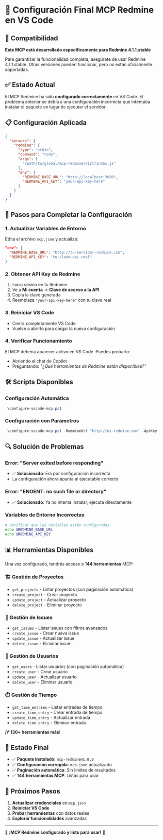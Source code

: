 # 🔧 Configuración Final MCP Redmine en VS Code

## 🎯 Compatibilidad

**Este MCP está desarrollado específicamente para Redmine 4.1.1.stable**

Para garantizar la funcionalidad completa, asegúrate de usar Redmine 4.1.1.stable. Otras versiones pueden funcionar, pero no están oficialmente soportadas.

## ✅ Estado Actual

El MCP Redmine ha sido **configurado correctamente** en VS Code. El problema anterior se debía a una configuración incorrecta que intentaba instalar el paquete en lugar de ejecutar el servidor.

## 📋 Configuración Aplicada

```json
{
  "servers": {
    "redmine": {
      "type": "stdio",
      "command": "node",
      "args": [
        "/path/to/global/mcp-redmine/dist/index.js"
      ],
      "env": {
        "REDMINE_BASE_URL": "http://localhost:3000",
        "REDMINE_API_KEY": "your-api-key-here"
      }
    }
  }
}
```

## 🚀 Pasos para Completar la Configuración

### 1. **Actualizar Variables de Entorno**

Edita el archivo `mcp.json` y actualiza:

```json
"env": {
  "REDMINE_BASE_URL": "http://tu-servidor-redmine.com",
  "REDMINE_API_KEY": "tu-clave-api-real"
}
```

### 2. **Obtener API Key de Redmine**

1. Inicia sesión en tu Redmine
2. Ve a **Mi cuenta** → **Clave de acceso a la API**
3. Copia la clave generada
4. Reemplaza `"your-api-key-here"` con tu clave real

### 3. **Reiniciar VS Code**

- Cierra completamente VS Code
- Vuelve a abrirlo para cargar la nueva configuración

### 4. **Verificar Funcionamiento**

El MCP debería aparecer activo en VS Code. Puedes probarlo:

- Abriendo el chat de Copilot
- Preguntando: *"¿Qué herramientas de Redmine están disponibles?"*

## 🛠️ Scripts Disponibles

### Configuración Automática
```powershell
.\configure-vscode-mcp.ps1
```

### Configuración con Parámetros
```powershell
.\configure-vscode-mcp.ps1 -RedmineUrl "http://mi-redmine.com" -ApiKey "mi-clave-api"
```

## 🔍 Solución de Problemas

### Error: "Server exited before responding"
- ✅ **Solucionado**: Era por configuración incorrecta
- La configuración ahora apunta al ejecutable correcto

### Error: "ENOENT: no such file or directory"
- ✅ **Solucionado**: Ya no intenta instalar, ejecuta directamente

### Variables de Entorno Incorrectas
```bash
# Verificar que las variables estén configuradas
echo $REDMINE_BASE_URL
echo $REDMINE_API_KEY
```

## 📊 Herramientas Disponibles

Una vez configurado, tendrás acceso a **144 herramientas** MCP:

### 🏗️ Gestión de Proyectos
- `get_projects` - Listar proyectos (con paginación automática)
- `create_project` - Crear proyecto
- `update_project` - Actualizar proyecto
- `delete_project` - Eliminar proyecto

### 🎫 Gestión de Issues
- `get_issues` - Listar issues con filtros avanzados
- `create_issue` - Crear nueva issue
- `update_issue` - Actualizar issue
- `delete_issue` - Eliminar issue

### 👥 Gestión de Usuarios
- `get_users` - Listar usuarios (con paginación automática)
- `create_user` - Crear usuario
- `update_user` - Actualizar usuario
- `delete_user` - Eliminar usuario

### ⏱️ Gestión de Tiempo
- `get_time_entries` - Listar entradas de tiempo
- `create_time_entry` - Crear entrada de tiempo
- `update_time_entry` - Actualizar entrada
- `delete_time_entry` - Eliminar entrada

**¡Y 130+ herramientas más!**

## 🎯 Estado Final

- ✅ **Paquete instalado**: `mcp-redmine@1.0.0`
- ✅ **Configuración corregida**: `mcp.json` actualizado
- ✅ **Paginación automática**: Sin límites de resultados
- ✅ **144 herramientas MCP**: Listas para usar

## 📝 Próximos Pasos

1. **Actualizar credenciales** en `mcp.json`
2. **Reiniciar VS Code**
3. **Probar herramientas** con datos reales
4. **Explorar funcionalidades** avanzadas

---

🎉 **¡MCP Redmine configurado y listo para usar!** 🎉
